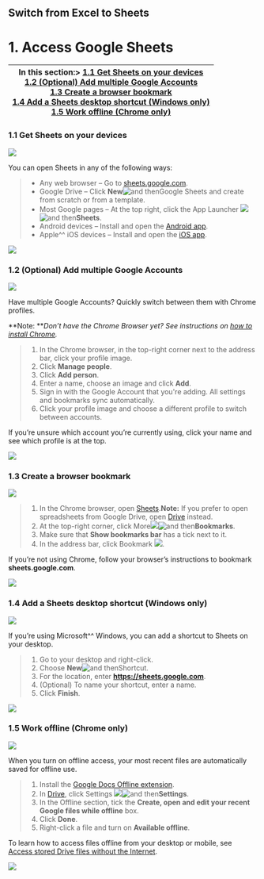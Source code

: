 ## Switch from Excel to Sheets

# 1. Access Google Sheets



| **In this section:**> [1.1 Get Sheets on your devices](https://support.google.com/docs/answer/9330961?hl=en-GB#1.1)<br/>[1.2 (Optional) Add multiple Google Accounts](https://support.google.com/docs/answer/9330961?hl=en-GB#1.2)<br/>[1.3 Create a browser bookmark](https://support.google.com/docs/answer/9330961?hl=en-GB#1.3)<br/>[1.4 Add a Sheets desktop shortcut (Windows only)](https://support.google.com/docs/answer/9330961?hl=en-GB#1.4)<br/>[1.5 Work offline (Chrome only)](https://support.google.com/docs/answer/9330961?hl=en-GB#1.5) |
| --------------------------------------------------------------------------------------------------------------------------------------------------------------------------------------------------------------------------------------------------------------------------------------------------------------------------------------------------------------------------------------------------------------------------------------------------------------------------------------------------------------------------------------------------------- |

### 1.1 Get Sheets on your devices

![](https://storage.googleapis.com/support-kms-prod/NDmZPeU3rfkbDj5yaglL4CeQJDszF6qteFR0)

You can open Sheets in any of the following ways:

> * Any web browser – Go to [sheets.google.com](http://sheets.google.com/).
> * Google Drive – Click **New**![and then](https://storage.googleapis.com/support-kms-prod/Th2Tx0uwPMOhsMPn7nRXMUo3vs6J0pto2DTn)Google Sheets and create from scratch or from a template.
> * Most Google pages – At the top right, click the App Launcher ![](https://storage.googleapis.com/support-kms-prod/ocGtUSENh4QebLpvZcmLcNRZyaTBcolMRSyl)![and then](https://storage.googleapis.com/support-kms-prod/Th2Tx0uwPMOhsMPn7nRXMUo3vs6J0pto2DTn)**Sheets**.
> * Android devices – Install and open the [Android app](https://play.google.com/store/apps/details?id=com.google.android.apps.docs.editors.sheets).
> * Apple^^ iOS devices – Install and open the [iOS app](https://itunes.apple.com/app/google-sheets/id842849113).

![](https://storage.googleapis.com/support-kms-prod/HgqjyF6Eyfs9ZgbfYFL7G4pJvMbJNWu0hAh5)

### 1.2 (Optional) Add multiple Google Accounts

![](https://storage.googleapis.com/support-kms-prod/NDmZPeU3rfkbDj5yaglL4CeQJDszF6qteFR0)

Have multiple Google Accounts? Quickly switch between them with Chrome profiles.

**Note: ***Don’t have the Chrome Browser yet? See instructions on [how to install Chrome](https://support.google.com/chrome/answer/95346).*

> 1. In the Chrome browser, in the top-right corner next to the address bar, click your profile image.
> 2. Click **Manage people**.
> 3. Click **Add person**.
> 4. Enter a name, choose an image and click **Add**.
> 5. Sign in with the Google Account that you're adding.
>    All settings and bookmarks sync automatically.
> 6. Click your profile image and choose a different profile to switch between accounts.

If you’re unsure which account you’re currently using, click your name and see which profile is at the top.

![](https://storage.googleapis.com/support-kms-prod/iufV1QcAp46cPJktKDPga2oVCqHu46YE8Alr)

### 1.3 Create a browser bookmark

![](https://storage.googleapis.com/support-kms-prod/NDmZPeU3rfkbDj5yaglL4CeQJDszF6qteFR0)

> 1. In the Chrome browser, open [Sheets](https://sheets.google.com/).**Note:** If you prefer to open spreadsheets from Google Drive, open [Drive](https://drive.google.com/) instead.
> 2. At the top-right corner, click More![](https://storage.googleapis.com/support-kms-prod/iwMAMe1lEk5FwSU7G8VhBiTE8PuXATWhvq8t)![and then](https://storage.googleapis.com/support-kms-prod/Th2Tx0uwPMOhsMPn7nRXMUo3vs6J0pto2DTn)**Bookmarks**.
> 3. Make sure that **Show bookmarks bar** has a tick next to it.
> 4. In the address bar, click Bookmark ![](https://storage.googleapis.com/support-kms-prod/Ug3FBomkibFe74ptxh7vgmwrp9DM3SqghUh6).

If you’re not using Chrome, follow your browser’s instructions to bookmark **sheets.google.com**.

![](https://storage.googleapis.com/support-kms-prod/QUQNVBxanlG5E81fSORHGCW8hrO9UELv31Rk)

### 1.4 Add a Sheets desktop shortcut (Windows only)

![](https://storage.googleapis.com/support-kms-prod/NDmZPeU3rfkbDj5yaglL4CeQJDszF6qteFR0)

If you’re using Microsoft^^ Windows, you can add a shortcut to Sheets on your desktop.

> 1. Go to your desktop and right-click.
> 2. Choose **New**![and then](https://storage.googleapis.com/support-kms-prod/Th2Tx0uwPMOhsMPn7nRXMUo3vs6J0pto2DTn)Shortcut.
> 3. For the location, enter **https://sheets.google.com**.
> 4. (Optional) To name your shortcut, enter a name.
> 5. Click **Finish**.

![](https://storage.googleapis.com/support-kms-prod/EHmO3JKx9TRMdAcU0cqsbXMp0dJhfoLkEyxg)

### 1.5 Work offline (Chrome only)

![](https://storage.googleapis.com/support-kms-prod/NDmZPeU3rfkbDj5yaglL4CeQJDszF6qteFR0)

When you turn on offline access, your most recent files are automatically saved for offline use.

> 1. Install the [Google Docs Offline extension](https://chrome.google.com/webstore/detail/google-docs-offline/ghbmnnjooekpmoecnnnilnnbdlolhkhi).
> 2. In [Drive](https://drive.google.com/), click Settings ![](https://storage.googleapis.com/support-kms-prod/YhYIK7TkWoNRkVHA6rsx6prgLR8kwZeNXtFs)![and then](https://storage.googleapis.com/support-kms-prod/Th2Tx0uwPMOhsMPn7nRXMUo3vs6J0pto2DTn)**Settings**.
> 3. In the Offline section, tick the **Create, open and edit your recent Google files while offline** box.
> 4. Click **Done**.
> 5. Right-click a file and turn on **Available offline**.

To learn how to access files offline from your desktop or mobile, see [Access stored Drive files without the Internet](https://support.google.com/a/users/answer/9308619?ref_topic=9326428).

![](https://storage.googleapis.com/support-kms-prod/zKat9ySsbD7S20Hy1XNeWLE19z5f2myqy2iE)
